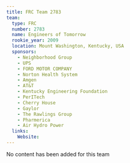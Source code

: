 ```yaml
---
title: FRC Team 2783
team:
  type: FRC
  number: 2783
  name: Engineers of Tomorrow 
  rookie_year: 2009
  location: Mount Washington, Kentucky, USA
  sponsors:
    - Neighborhood Group
    - UPS
    - FORD MOTOR COMPANY
    - Norton Health System
    - Amgen
    - AT&T
    - Kentucky Engineering Foundation
    - PerITech
    - Cherry House
    - Gaylor
    - The Rawlings Group
    - Pharmerica
    - Air Hydro Power
  links:
    Website: 
---
```

No content has been added for this team